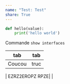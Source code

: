 ```yaml
---
name: "Test: Test"
share: True
---
```

```python
def hello(value):
	print('hello world')
```


Commande `show interfaces`

| tab    | tab  |
| ------ | ---- |
| Coucou | truc |
| 
EZRZ2EROPZ
RPZE|      |